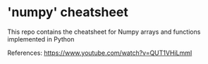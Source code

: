 # 'numpy' cheatsheet
This repo contains the cheatsheet for Numpy arrays and functions implemented in Python   

References: https://www.youtube.com/watch?v=QUT1VHiLmmI
